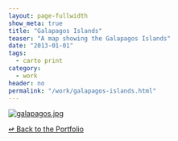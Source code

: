```yaml
---
layout: page-fullwidth
show_meta: true
title: "Galapagos Islands"
teaser: "A map showing the Galapagos Islands"
date: "2013-01-01"
tags:
  - carto print 
category:
  - work
header: no
permalink: "/work/galapagos-islands.html"
---
```





  <a href="{{site.url}}{{site.baseurl}}/images/galapagos.jpg" target="_blank">
    <img class="portfolio" src="{{site.url}}{{site.baseurl}}/images/galapagos.jpg" alt="galapagos.jpg">
  </a>



[<span class="back-arrow">&#8619;</span> Back to the Portfolio](/work/)
